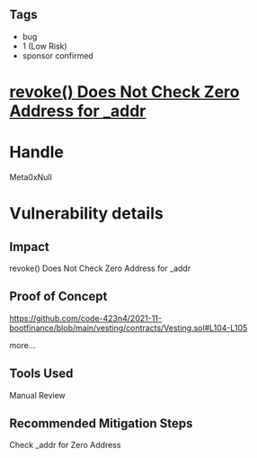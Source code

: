 ## Tags

- bug
- 1 (Low Risk)
- sponsor confirmed

# [revoke() Does Not Check Zero Address for _addr](https://github.com/code-423n4/2021-11-bootfinance-findings/issues/202) 

# Handle

Meta0xNull


# Vulnerability details

## Impact
revoke() Does Not Check Zero Address for _addr

## Proof of Concept
https://github.com/code-423n4/2021-11-bootfinance/blob/main/vesting/contracts/Vesting.sol#L104-L105

more...

## Tools Used
Manual Review

## Recommended Mitigation Steps
Check _addr for Zero Address

